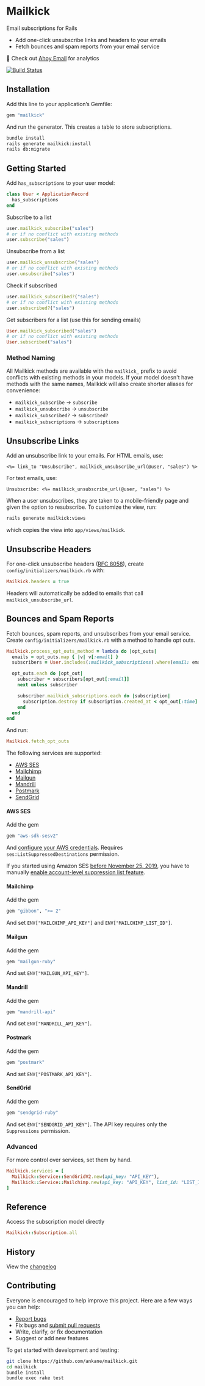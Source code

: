 # Mailkick

Email subscriptions for Rails

- Add one-click unsubscribe links and headers to your emails
- Fetch bounces and spam reports from your email service

:postbox: Check out [Ahoy Email](https://github.com/ankane/ahoy_email) for analytics

[![Build Status](https://github.com/ankane/mailkick/actions/workflows/build.yml/badge.svg)](https://github.com/ankane/mailkick/actions)

## Installation

Add this line to your application’s Gemfile:

```ruby
gem "mailkick"
```

And run the generator. This creates a table to store subscriptions.

```sh
bundle install
rails generate mailkick:install
rails db:migrate
```

## Getting Started

Add `has_subscriptions` to your user model:

```ruby
class User < ApplicationRecord
  has_subscriptions
end
```

Subscribe to a list

```ruby
user.mailkick_subscribe("sales")
# or if no conflict with existing methods
user.subscribe("sales")
```

Unsubscribe from a list

```ruby
user.mailkick_unsubscribe("sales")
# or if no conflict with existing methods
user.unsubscribe("sales")
```

Check if subscribed

```ruby
user.mailkick_subscribed?("sales")
# or if no conflict with existing methods
user.subscribed?("sales")
```

Get subscribers for a list (use this for sending emails)

```ruby
User.mailkick_subscribed("sales")
# or if no conflict with existing methods
User.subscribed("sales")
```

### Method Naming

All Mailkick methods are available with the `mailkick_` prefix to avoid conflicts with existing methods in your models. If your model doesn't have methods with the same names, Mailkick will also create shorter aliases for convenience:

- `mailkick_subscribe` → `subscribe`
- `mailkick_unsubscribe` → `unsubscribe`
- `mailkick_subscribed?` → `subscribed?`
- `mailkick_subscriptions` → `subscriptions`

## Unsubscribe Links

Add an unsubscribe link to your emails. For HTML emails, use:

```erb
<%= link_to "Unsubscribe", mailkick_unsubscribe_url(@user, "sales") %>
```

For text emails, use:

```erb
Unsubscribe: <%= mailkick_unsubscribe_url(@user, "sales") %>
```

When a user unsubscribes, they are taken to a mobile-friendly page and given the option to resubscribe. To customize the view, run:

```sh
rails generate mailkick:views
```

which copies the view into `app/views/mailkick`.

## Unsubscribe Headers

For one-click unsubscribe headers ([RFC 8058](https://datatracker.ietf.org/doc/html/rfc8058)), create `config/initializers/mailkick.rb` with:

```ruby
Mailkick.headers = true
```

Headers will automatically be added to emails that call `mailkick_unsubscribe_url`.

## Bounces and Spam Reports

Fetch bounces, spam reports, and unsubscribes from your email service. Create `config/initializers/mailkick.rb` with a method to handle opt outs.

```ruby
Mailkick.process_opt_outs_method = lambda do |opt_outs|
  emails = opt_outs.map { |v| v[:email] }
  subscribers = User.includes(:mailkick_subscriptions).where(email: emails).index_by(&:email)

  opt_outs.each do |opt_out|
    subscriber = subscribers[opt_out[:email]]
    next unless subscriber

    subscriber.mailkick_subscriptions.each do |subscription|
      subscription.destroy if subscription.created_at < opt_out[:time]
    end
  end
end
```

And run:

```ruby
Mailkick.fetch_opt_outs
```

The following services are supported:

- [AWS SES](#aws-ses)
- [Mailchimp](#mailchimp)
- [Mailgun](#mailgun)
- [Mandrill](#mandrill)
- [Postmark](#postmark)
- [SendGrid](#sendgrid)

#### AWS SES

Add the gem

```ruby
gem "aws-sdk-sesv2"
```

And [configure your AWS credentials](https://github.com/aws/aws-sdk-ruby#configuration). Requires `ses:ListSuppressedDestinations` permission.

If you started using Amazon SES [before November 25, 2019](https://docs.aws.amazon.com/ses/latest/DeveloperGuide/sending-email-suppression-list.html#sending-email-suppression-list-considerations), you have to manually [enable account-level suppression list feature](https://docs.aws.amazon.com/ses/latest/APIReference-V2/API_PutAccountSuppressionAttributes.html).

#### Mailchimp

Add the gem

```ruby
gem "gibbon", ">= 2"
```

And set `ENV["MAILCHIMP_API_KEY"]` and `ENV["MAILCHIMP_LIST_ID"]`.

#### Mailgun

Add the gem

```ruby
gem "mailgun-ruby"
```

And set `ENV["MAILGUN_API_KEY"]`.

#### Mandrill

Add the gem

```ruby
gem "mandrill-api"
```

And set `ENV["MANDRILL_API_KEY"]`.

#### Postmark

Add the gem

```ruby
gem "postmark"
```

And set `ENV["POSTMARK_API_KEY"]`.

#### SendGrid

Add the gem

```ruby
gem "sendgrid-ruby"
```

And set `ENV["SENDGRID_API_KEY"]`. The API key requires only the `Suppressions` permission.

### Advanced

For more control over services, set them by hand.

```ruby
Mailkick.services = [
  Mailkick::Service::SendGridV2.new(api_key: "API_KEY"),
  Mailkick::Service::Mailchimp.new(api_key: "API_KEY", list_id: "LIST_ID")
]
```

## Reference

Access the subscription model directly

```ruby
Mailkick::Subscription.all
```

## History

View the [changelog](https://github.com/ankane/mailkick/blob/master/CHANGELOG.md)

## Contributing

Everyone is encouraged to help improve this project. Here are a few ways you can help:

- [Report bugs](https://github.com/ankane/mailkick/issues)
- Fix bugs and [submit pull requests](https://github.com/ankane/mailkick/pulls)
- Write, clarify, or fix documentation
- Suggest or add new features

To get started with development and testing:

```sh
git clone https://github.com/ankane/mailkick.git
cd mailkick
bundle install
bundle exec rake test
```
